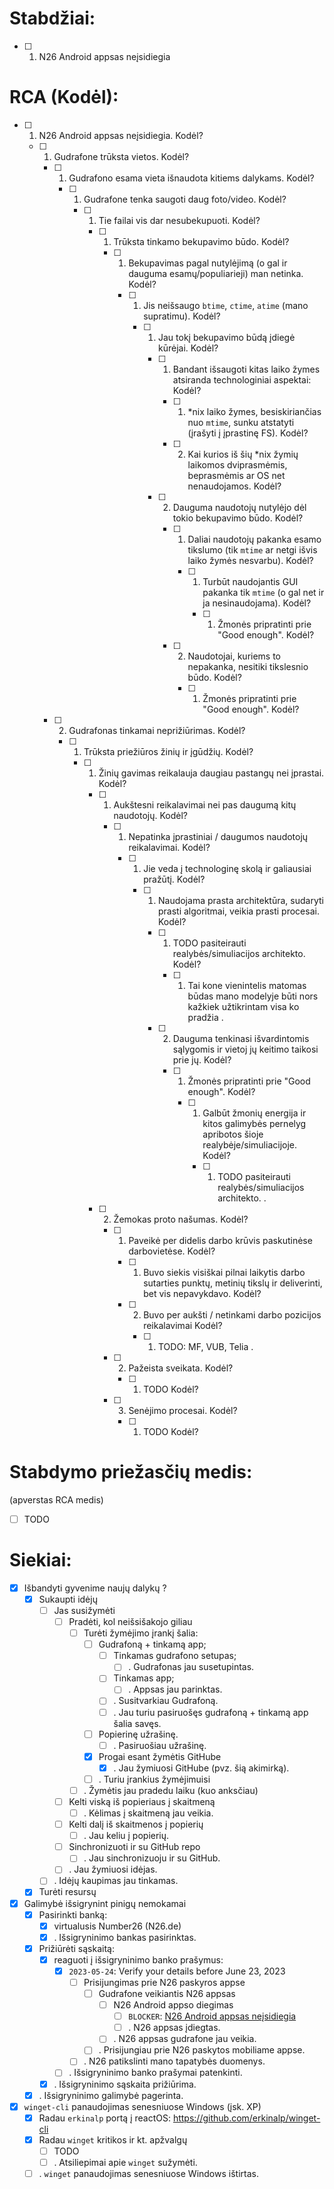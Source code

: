 # Stabdžiai:

  - [ ] 1. N26 Android appsas neįsidiegia
    <a id="N26-Android-appsas-neįsidiegia"></a>


# RCA (Kodėl):

  - [ ] 1. N26 Android appsas neįsidiegia.
        Kodėl?
    - [ ] 1. Gudrafone trūksta vietos.
          Kodėl?
      - [ ] 1. Gudrafono esama vieta išnaudota kitiems dalykams.
            Kodėl?
        - [ ] 1. Gudrafone tenka saugoti daug foto/video.
              Kodėl?
          - [ ] 1. Tie failai vis dar nesubekupuoti.
                Kodėl?
            - [ ] 1. Trūksta tinkamo bekupavimo būdo.
                  Kodėl?
              - [ ] 1. Bekupavimas pagal nutylėjimą (o gal ir dauguma esamų/populiarieji) man netinka.
                    Kodėl?
                - [ ] 1. Jis neišsaugo `btime`, `ctime`, `atime` (mano supratimu).
                      Kodėl?
                  - [ ] 1. Jau tokį bekupavimo būdą įdiegė kūrėjai.
                        Kodėl?
                    - [ ] 1. Bandant išsaugoti kitas laiko žymes atsiranda technologiniai aspektai:
                          Kodėl?
                      - [ ] 1. \*nix laiko žymes, besiskiriančias nuo `mtime`, sunku atstatyti (įrašyti į įprastinę FS).
                            Kodėl?
                      - [ ] 2. Kai kurios iš šių \*nix žymių laikomos dviprasmėmis, beprasmėmis ar OS net nenaudojamos.
                            Kodėl?
                    - [ ] 2. Dauguma naudotojų nutylėjo dėl tokio bekupavimo būdo.
                          Kodėl?
                      - [ ] 1. Daliai naudotojų pakanka esamo tikslumo (tik `mtime` ar netgi išvis laiko žymės nesvarbu).
                            Kodėl?
                        - [ ] 1. Turbūt naudojantis GUI pakanka tik `mtime` (o gal net ir ja nesinaudojama).
                              Kodėl?
                          - [ ] 1. Žmonės pripratinti prie "Good enough".
                                Kodėl?
                      - [ ] 2. Naudotojai, kuriems to nepakanka, nesitiki tikslesnio būdo.
                            Kodėl?
                        - [ ] 1. Žmonės pripratinti prie "Good enough".
                              Kodėl?
      - [ ] 2. Gudrafonas tinkamai neprižiūrimas.
            Kodėl?
        - [ ] 1. Trūksta priežiūros žinių ir įgūdžių.
              Kodėl?
          - [ ] 1. Žinių gavimas reikalauja daugiau pastangų nei įprastai.
                Kodėl?
            - [ ] 1. Aukštesni reikalavimai nei pas daugumą kitų naudotojų.
                  Kodėl?
              - [ ] 1. Nepatinka įprastiniai / daugumos naudotojų reikalavimai.
                    Kodėl?
                - [ ] 1. Jie veda į technologinę skolą ir galiausiai pražūtį.
                      Kodėl?
                  - [ ] 1. Naudojama prasta architektūra, sudaryti prasti algoritmai, veikia prasti procesai.
                        Kodėl?
                    - [ ] 1. TODO pasiteirauti realybės/simuliacijos architekto.
                          Kodėl?
                      - [ ] 1. Tai kone vienintelis matomas būdas mano modelyje būti nors kažkiek užtikrintam visa ko pradžia
                            .
                    - [ ] 2. Dauguma tenkinasi išvardintomis sąlygomis ir vietoj jų keitimo taikosi prie jų.
                          Kodėl?
                      - [ ] 1. Žmonės pripratinti prie "Good enough".
                            Kodėl?
                        - [ ] 1. Galbūt žmonių energija ir kitos galimybės pernelyg apribotos šioje realybėje/simuliacijoje.
                              Kodėl?
                          - [ ] 1. TODO pasiteirauti realybės/simuliacijos architekto.
                                .
            - [ ] 2. Žemokas proto našumas.
                  Kodėl?
              - [ ] 1. Paveikė per didelis darbo krūvis paskutinėse darbovietėse.
                    Kodėl?
                - [ ] 1. Buvo siekis visiškai pilnai laikytis darbo sutarties punktų, metinių tikslų ir deliverinti, bet vis nepavykdavo.
                      Kodėl?
                - [ ] 2. Buvo per aukšti / netinkami darbo pozicijos reikalavimai
                      Kodėl?
                    - [ ] 1. TODO: MF, VUB, Telia
                          .
              - [ ] 2. Pažeista sveikata.
                    Kodėl?
                - [ ] 1. TODO
                      Kodėl?
              - [ ] 3. Senėjimo procesai.
                    Kodėl?
                - [ ] 1. TODO
                      Kodėl?


# Stabdymo priežasčių medis:

(apverstas RCA medis)

 - [ ] TODO


# Siekiai:

  - [x] Išbandyti gyvenime naujų dalykų ?
    - [x] Sukaupti idėjų
      - [ ] Jas susižymėti
        - [ ] Pradėti, kol neišsišakojo giliau
          - [ ] Turėti žymėjimo įrankį šalia:
            - [ ] Gudrafoną + tinkamą app;
                - [ ] Tinkamas gudrafono setupas;
                  - [ ] . Gudrafonas jau susetupintas.
                - [ ] Tinkamas app;
                  - [ ] . Appsas jau parinktas.
                - [ ] . Susitvarkiau Gudrafoną.
              - [ ] . Jau turiu pasiruošęs gudrafoną + tinkamą app šalia savęs.
            - [ ] Popierinę užrašinę.
              - [ ] . Pasiruošiau užrašinę.
            - [x] Progai esant žymėtis GitHube
              - [x] . Jau žymiuosi GitHube (pvz. šią akimirką).
            - [ ] . Turiu įrankius žymėjimuisi
          - [ ] . Žymėtis jau pradedu laiku (kuo anksčiau)
        - [ ] Kelti viską iš popieriaus į skaitmeną
          - [ ] . Kėlimas į skaitmeną jau veikia.
        - [ ] Kelti dalį iš skaitmenos į popierių
          - [ ] . Jau keliu į popierių.
        - [ ] Sinchronizuoti ir su GitHub repo
          - [ ] . Jau sinchronizuoju ir su GitHub.
        - [ ] . Jau žymiuosi idėjas.
      - [ ] . Idėjų kaupimas jau tinkamas.
    - [x] Turėti resursų

  - [x] Galimybė išsigrynint pinigų nemokamai
    - [x] Pasirinkti banką:
      - [x] virtualusis Number26 (N26.de)
      - [x] . Išsigryninimo bankas pasirinktas.
    - [x] Prižiūrėti sąskaitą:
      - [x] reaguoti į išsigryninimo banko prašymus:
        - [x] `2023-05-24`: Verify your details before June 23, 2023
          - [ ] Prisijungimas prie N26 paskyros appse
            - [ ] Gudrafone veikiantis N26 appsas
              - [ ] N26 Android appso diegimas
                - [ ] `BLOCKER`: [N26 Android appsas neįsidiegia](#N26-Android-appsas-neįsidiegia)
                - [ ] . N26 appsas įdiegtas.
              - [ ] . N26 appsas gudrafone jau veikia.
            - [ ] . Prisijungiau prie N26 paskytos mobiliame appse.
          - [ ] . N26 patikslinti mano tapatybės duomenys.
        - [ ] . Išsigryninimo banko prašymai patenkinti.
      - [x] . Išsigryninimo sąskaita prižiūrima.
    - [x] . Išsigryninimo galimybė pagerinta.

  - [x] `winget-cli` panaudojimas senesniuose Windows (įsk. XP)
    - [x] Radau `erkinalp` portą į reactOS:
          https://github.com/erkinalp/winget-cli
    - [x] Radau `winget` kritikos ir kt. apžvalgų
      - [ ] TODO
      - [ ] . Atsiliepimai apie `winget` sužymėti.
    - [ ] . `winget` panaudojimas senesniuose Windows ištirtas.
